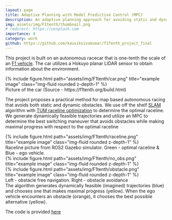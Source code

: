 ```yaml
---
layout: page
title: Adaptive Planning with Model Predictive Control (MPC)
description: An adaptive planning approach for avoiding static and dynamic obstacles for autonomous racing
img: assets/img/F1tenth/thumbnail.png
# redirect: https://unsplash.com
importance: 4
category: work
github: https://github.com/kausiksivakumar/f1Tenth_project_final
---
```


This project is built on an autonomous racecar that is one-tenth the scale of an [F1 vehicle](https://f1tenth.org/). The car utilizes a Hokuyo planar LIDAR sensor to obtain information about the environment. 
<div class="row">
    <div class="col-sm mt-3 mt-md-0">
        {% include figure.html path="assets/img/F1tenth/car.png" title="example image" class="img-fluid rounded z-depth-1" %}
    </div>
</div>
<div class="caption">
    Picture of the car (Source - https://f1tenth.org/build.html)
</div>

The project proposes a practical method for map based autonomous racing that avoids both static and dynamic obstacles. We use off the shelf [SLAM](http://wiki.ros.org/hector_slam) algorithm with [TUM raceline optimization](https://github.com/TUMFTM/global_racetrajectory_optimization) to determine the optimal raceline. We generate dynamically feasible trajectories and utilize an MPC to determine the best switching maneuver that avoids obstacles while making maximal progress with respect to the optimal raceline
<div class="row">
    <div class="col-sm mt-3 mt-md-0">
        {% include figure.html path="assets/img/F1tenth/raceline.png" title="example image" class="img-fluid rounded z-depth-1" %}
    </div>
</div>
<div class="caption">
    Raceline picture from ROS2 Gazebo simulator. Green - optimal raceline & Blue - ego vehicle. 
</div>

<div class="row">
    <div class="col-sm mt-3 mt-md-0">
        {% include figure.html path="assets/img/F1tenth/no_obs.png" title="example image" class="img-fluid rounded z-depth-1" %}
    </div>
    <div class="col-sm mt-3 mt-md-0">
        {% include figure.html path="assets/img/F1tenth/obstacle.png" title="example image" class="img-fluid rounded z-depth-1" %}
    </div>
</div>
<div class="caption">
    Left - obstacle free navigation. Right - obstacle avoidance
</div>
The algorithm generates dynamically feasible (imagined) trajectories (blue) and chooses one that makes maximal progress (yellow). When the ego vehicle encounters an obstacle (orange), it chooses the best possible alternative (yellow).

The code is provided [here](https://github.com/kausiksivakumar/f1Tenth_project_final)